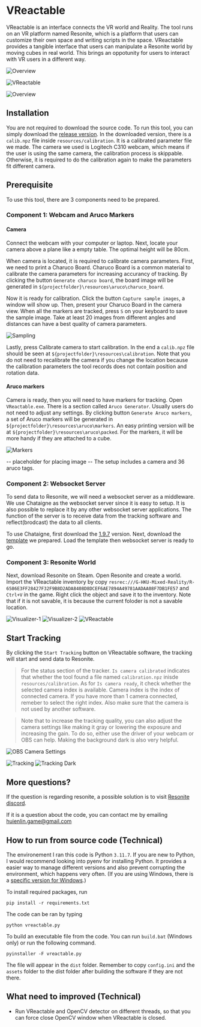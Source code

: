 # VReactable

VReactable is an interface connects the VR world and Reality. The tool runs on an VR platform named Resonite, which is a platform that users can customize their own space and writing scripts in the space. VReactable provides a tangible interface that users can manipulate a Resonite world by moving cubes in real world. This brings an oppotunity for users to interact with VR users in a different way.

![Overview](./assets/readme/overview_optimized.gif)

![VReactable](./assets/readme/vreactable-python_optimized.gif)

![Overview](./assets/readme/overview.PNG)

## Installation

You are not required to download the source code. To run this tool, you can simply download the [release version](https://github.com/willake/vreactable/releases/). In the downloaded version, there is a `calib.npz` file inside `resources/calibration`. It is a calibrated parameter file we made. The camera we used is Logitech C310 webcam, which means if the user is using the same camera, the calibration process is skippable. Otherwise, it is required to do the calibration again to make the parameters fit different camera.

## Prerequisite

To use this tool, there are 3 components need to be prepared.

### Component 1: Webcam and Aruco Markers

#### Camera

Connect the webcam with your computer or laptop. Next, locate your camera above a plane like a empty table. The optimal height will be 80cm.

When camera is located, it is required to calibrate camera parameters. First, we need to print a Charuco Board. Charuco Board is a common material to calibrate the camera parameters for increasing accurancy of tracking. By clicking the button `Generate charuco board`, the board image will be generated in `${projectfolder}\resources\aruco\charuco_board`.

Now it is ready for calibration. Click the button `Capture sample images`, a window will show up. Then, present your Charuco Board in the camera view. When all the markers are tracked, press `S` on your keyboard to save the sample image. Take at least 20 images from different angles and distances can have a best quality of camera parameters.

![Sampling](./assets/readme/sampling_optimized.gif)

Lastly, press Calibrate camera to start calibration. In the end a `calib.npz` file should be seen at `${projectfolder}\resources\calibration`. Note that you do not need to recalibrate the camera if you change the location because the calibration parameters the tool records does not contain position and rotation data.

#### Aruco markers

Camera is ready, then you will need to have markers for tracking. Open `VReactable.exe`. There is a section called `Aruco Generator`. Usually users do not need to adjust any settings. By clicking button `Generate Aruco markers`, a set of Aruco markers will be generated in `${projectfolder}\resources\aruco\markers`. An easy printing version will be at `${projectfolder}\resources\aruco\packed`. For the markers, it will be more handy if they are attached to a cube.

![Markers](./assets/readme/markers.png)

-- placeholder for placing image --
The setup includes a camera and 36 aruco tags.

### Component 2: Websocket Server

To send data to Resonite, we will need a websocket server as a middleware. We use Chataigne as the websocket server since it is easy to setup. It is also possible to replace it by any other websocket server applications. The function of the server is to receive data from the tracking software and reflect(brodcast) the data to all clients.

To use Chataigne, first download the [1.9.7](https://benjamin.kuperberg.fr/chataigne/user/data/Chataigne-win-x64-1.9.7.exe) version. Next, download the [template](https://drive.google.com/file/d/11mTlseGczexTcRwXIAMDaV-fiIk-UgM_/view?usp=drive_link) we prepared. Load the template then websocket server is ready to go.

### Component 3: Resonite World

Next, download Resonite on Steam. Open Resonite and create a world. Import the VReactable inventory by copy `resrec:///G-HKU-Mixed-Reality/R-6586E3FF28427F32F9B8D2ADA8408D8DCEF6AE7894A49781AADAA08F7DB1FE57` and `Ctrl+V` in the game. Right click the object and save it to the inventory. Note that if it is not savable, it is because the current foloder is not a savable location.

![Visualizer-1](./assets/readme/visualizer-1_optimized.gif)
![Visualizer-2](./assets/readme/visualizer-2_optimized.gif)
![VReactable](./assets/readme/vreactable-tool_optimized.gif)

## Start Tracking

By clicking the `Start Tracking` button on VReactable software, the tracking will start and send data to Resonite.

> For the status section of the tracker. `Is camera calibrated` indicates that whether the tool found a file named `calibration.npz` inisde `resources/calibration`. As for `Is camera ready`, it check whether the selected camera index is available. Camera index is the index of connected camera. If you have more than 1 camera connected, remeber to select the right index. Also make sure that the camera is not used by another software.

> Note that to increase the tracking quality, you can also adjust the camera settings like making it gray or lowering the exposure and increasing the gain. To do so, either use the driver of your webcam or OBS can help. Making the background dark is also very helpful.

![OBS Camera Settings](./assets/readme/obs.png)

![Tracking](./assets/readme/tracking_optimized.gif)
![Tracking Dark](./assets/readme/tracking_dark_optimized.gif)

## More questions?

If the question is regarding resonite, a possible solution is to visit [Resonite discord](https://discord.gg/resonite).

If it is a question about the code, you can contact me by emailing huienlin.game@gmail.com

## How to run from source code (Technical)

The environement I ran this code is Python `3.11.7`. If you are new to Python, I would recommend looking into pyenv for installing Python. It provides a easier way to manage different versions and also prevent corrupting the environment, which happens very often. (If you are using Windows, there is a [specific version for Windows](https://github.com/pyenv-win/pyenv-win).)

To install required packages, run

```
pip install -r requirements.txt
```

The code can be ran by typing

```
python vreactable.py
```

To build an executable file from the code. You can run `build.bat` (Windows only) or run the following command.

```
pyinstaller -F vreactable.py

```

The file will appear in the `dist` folder. Remember to copy `config.ini` and the `assets` folder to the dist folder after building the software if they are not there.

## What need to improved (Technical)

- Run VReactable and OpenCV detector on different threads, so that you can force close OpenCV window when VReactable is closed.

